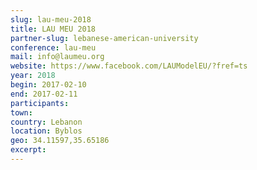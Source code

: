 ```yaml
---
slug: lau-meu-2018
title: LAU MEU 2018
partner-slug: lebanese-american-university
conference: lau-meu
mail: info@laumeu.org
website: https://www.facebook.com/LAUModelEU/?fref=ts
year: 2018
begin: 2017-02-10
end: 2017-02-11
participants:
town:
country: Lebanon
location: Byblos
geo: 34.11597,35.65186
excerpt:
---
```


